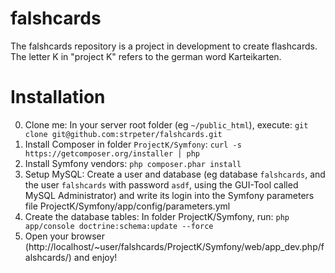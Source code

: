 falshcards
==========

The falshcards repository is a project in development to create flashcards. The letter K in "project K" refers to the german word Karteikarten.

Installation
============
0. Clone me: In your server root folder (eg ```~/public_html```), execute: ```git clone git@github.com:strpeter/falshcards.git```
1. Install Composer in folder ```ProjectK/Symfony```: ```curl -s https://getcomposer.org/installer | php```
2. Install Symfony vendors: ```php composer.phar install```
3. Setup MySQL: Create a user and database (eg database ```falshcards```, and the user ```falshcards``` with password ```asdf```, using the GUI-Tool called MySQL Administrator) and write its login into the Symfony parameters file ProjectK/Symfony/app/config/parameters.yml
4. Create the database tables: In folder ProjectK/Symfony, run: ```php app/console doctrine:schema:update --force```
5. Open your browser (http://localhost/~user/falshcards/ProjectK/Symfony/web/app_dev.php/falshcards/) and enjoy!
